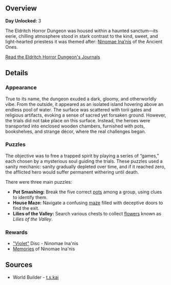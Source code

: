 <!-- title: Eldritch Horror Dungeon -->
<!-- quote: Some say I'm acting as a guide, to help them move on. But to me, I'm just keeping them company. -->
<!-- chapters: 0 -->
<!-- images: (Eldritch Horror Dungeon's Entry), (Eldritch Horror Dungeon Overview #1), (Eldritch Horror Dungeon Overview #2), (Eldritch Horror Dungeon Overview #3), (Eldritch Horror Dungeon Overview #4), (Heroes Exploring The Dungeon), (Eldritch Horror Dungeon in The Chapter 1 Trailer) -->
<!-- model: false -->

## Overview

**Day Unlocked:** 3

The Eldritch Horror Dungeon was housed within a haunted sanctum—its eerie, chilling atmosphere stood in stark contrast to the kind, sweet, and light-hearted priestess it was themed after: [Ninomae Ina’nis](#entry:ina-entry) of the Ancient Ones.

[Read the Eldritch Horror Dungeon's Journals](#text:eldritch-horror-dungeon-lore)

## Details

### Appearance

True to its name, the dungeon exuded a dark, gloomy, and otherworldly vibe. From the outside, it appeared as an isolated island hovering above an endless pool of water. The surface was scattered with torii gates and religious artifacts, evoking a sense of sacred yet forsaken ground. However, the trials did not take place on this surface. Instead, the heroes were transported into enclosed wooden chambers, furnished with pots, bookshelves, and strange décor, where the real challenges began.

### Puzzles

The objective was to free a trapped spirit by playing a series of “games,” each chosen by a mysterious soul guiding the trials. These puzzles used a sanity mechanic: sanity gradually depleted over time, and if it reached zero, the afflicted hero would suffer permanent withering until death.

There were three main puzzles:

- **Pot Smashing:** Break the five correct [pots](https://www.youtube.com/live/N3v-MJXHQ0w?si=jWPSiUlHzjpY3R3E&t=3275) among a group, using clues to identify them.
- **House Maze:** Navigate a confusing [maze](https://www.youtube.com/live/N3v-MJXHQ0w?si=7nPVVdHr_PtQeouW&t=3540) filled with deceptive doors to find the exit.
- **Lilies of the Valley:** Search various chests to collect [flowers](https://www.youtube.com/live/N3v-MJXHQ0w?si=2D9pH-3fNKE1RX3u&t=4573) known as _Lilies of the Valley_.

### Rewards

- ["Violet"](https://www.youtube.com/watch?v=8ZdLXELdF9Q&ab_channel=NinomaeIna%27nisCh.hololive-EN) Disc - Ninomae Ina'nis
- [Memories](https://www.youtube.com/watch?v=QE5Ow4L1Zt8&pp=ygUQcmVjb2xsZWN0aW9uIGluYQ%3D%3D) of Ninomae Ina'nis

## Sources

- World Builder - [t.s.kai](https://x.com/tskai_xx/status/1830984777304015120/photo/1)
